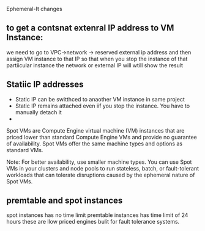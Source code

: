 
Ephemeral-It changes
## to get a contsnat extenral IP address  to VM Instance:
we need to go to 
VPC->network -> reserved external ip address and then assign VM instance to that IP so that when you stop the instance of that partiicular instance the network or external IP will wtill show the result
## Statiic IP addresses
* Static IP can be switthced to anaother VM instance in same project
* Static IP remains attached even iif you stop the instance. You have to manually detach it
* 
Spot VMs are Compute Engine virtual machine (VM) instances that are priced lower than standard Compute Engine VMs and provide no guarantee of availability. Spot VMs offer the same machine types and options as standard VMs.

Note: For better availability, use smaller machine types.
You can use Spot VMs in your clusters and node pools to run stateless, batch, or fault-tolerant workloads that can tolerate disruptions caused by the ephemeral nature of Spot VMs.

## premtable and spot instances 
spot instances has no time limit 
premtable instances has time limit of 24 hours these are llow priced engines bulit for fault tolerance systems.
